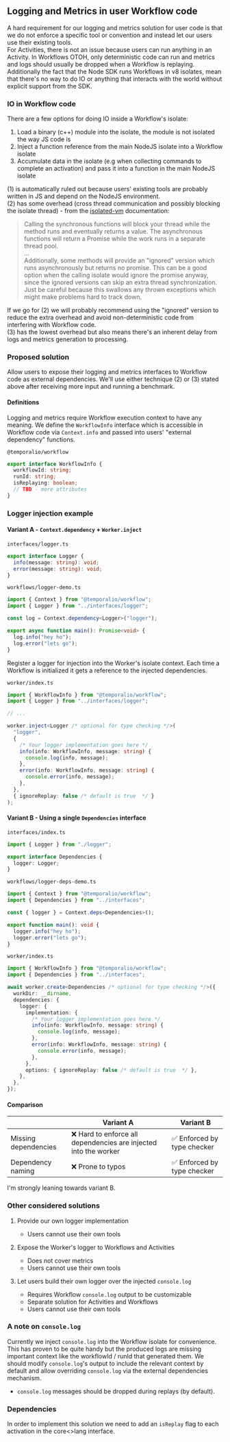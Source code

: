 ## Logging and Metrics in user Workflow code

A hard requirement for our logging and metrics solution for user code is that we do not enforce a specific tool or convention and instead let our users use their existing tools.<br/>
For Activities, there is not an issue because users can run anything in an Activity. In Workflows OTOH, only deterministic code can run and metrics and logs should usually be dropped when a Workflow is replaying. Additionally the fact that the Node SDK runs Workflows in v8 isolates, mean that there's no way to do IO or anything that interacts with the world without explicit support from the SDK.

### IO in Workflow code

There are a few options for doing IO inside a Workflow's isolate:

1. Load a binary (c++) module into the isolate, the module is not isolated the way JS code is
2. Inject a function reference from the main NodeJS isolate into a Workflow isolate
3. Accumulate data in the isolate (e.g when collecting commands to complete an activation) and pass it into a function in the main NodeJS isolate

(1) is automatically ruled out because users' existing tools are probably written in JS and depend on the NodeJS environment.<br/>
(2) has some overhead (cross thread communication and possibly blocking the isolate thread) - from the [isolated-vm](https://github.com/laverdet/isolated-vm#api-documentation) documentation:

> Calling the synchronous functions will block your thread while the method runs and eventually returns a value. The asynchronous functions will return a Promise while the work runs in a separate thread pool.<br/>
> ... <br/>
> Additionally, some methods will provide an "ignored" version which runs asynchronously but returns no promise. This can be a good option when the calling isolate would ignore the promise anyway, since the ignored versions can skip an extra thread synchronization. Just be careful because this swallows any thrown exceptions which might make problems hard to track down.

If we go for (2) we will probably recommend using the "ignored" version to reduce the extra overhead and avoid non-deterministic code from interfering with Workflow code.<br/>
(3) has the lowest overhead but also means there's an inherent delay from logs and metrics generation to processing.

### Proposed solution

Allow users to expose their logging and metrics interfaces to Workflow code as external dependencies.
We'll use either technique (2) or (3) stated above after receiving more input and running a benchmark.

#### Definitions

Logging and metrics require Workflow execution context to have any meaning.
We define the `WorkflowInfo` interface which is accessible in Workflow code via `Context.info` and passed into users' "external dependency" functions.

`@temporalio/workflow`

```ts
export interface WorkflowInfo {
  workflowId: string;
  runId: string;
  isReplaying: boolean;
  // TBD - more attributes
}
```

### Logger injection example

#### Variant A - `Context.dependency` + `Worker.inject`

`interfaces/logger.ts`

```ts
export interface Logger {
  info(message: string): void;
  error(message: string): void;
}
```

`workflows/logger-demo.ts`

```ts
import { Context } from "@temporalio/workflow";
import { Logger } from "../interfaces/logger";

const log = Context.dependency<Logger>("logger");

export async function main(): Promise<void> {
  log.info("hey ho");
  log.error("lets go");
}
```

Register a logger for injection into the Worker's isolate context.
Each time a Workflow is initialized it gets a reference to the injected dependencies.

`worker/index.ts`

```ts
import { WorkflowInfo } from "@temporalio/workflow";
import { Logger } from "../interfaces/logger";

// ...

worker.inject<Logger /* optional for type checking */>(
  "logger",
  {
    /* Your logger implementation goes here */
    info(info: WorkflowInfo, message: string) {
      console.log(info, message);
    },
    error(info: WorkflowInfo, message: string) {
      console.error(info, message);
    },
  },
  { ignoreReplay: false /* default is true  */ }
);
```

#### Variant B - Using a single `Dependencies` interface

`interfaces/index.ts`

```ts
import { Logger } from "./logger";

export interface Dependencies {
  logger: Logger;
}
```

`workflows/logger-deps-demo.ts`

```ts
import { Context } from "@temporalio/workflow";
import { Dependencies } from "../interfaces";

const { logger } = Context.deps<Dependencies>();

export function main(): void {
  logger.info("hey ho");
  logger.error("lets go");
}
```

`worker/index.ts`

```ts
import { WorkflowInfo } from "@temporalio/workflow";
import { Dependencies } from "../interfaces";

await worker.create<Dependencies /* optional for type checking */>({
  workDir: __dirname,
  dependencies: {
    logger: {
      implementation: {
        /* Your logger implementation goes here */
        info(info: WorkflowInfo, message: string) {
          console.log(info, message);
        },
        error(info: WorkflowInfo, message: string) {
          console.error(info, message);
        },
      },
      options: { ignoreReplay: false /* default is true  */ },
    },
  },
});
```

#### Comparison

|                      | Variant A                                                        | Variant B                   |
| -------------------- | ---------------------------------------------------------------- | --------------------------- |
| Missing dependencies | ❌ Hard to enforce all dependencies are injected into the worker | ✅ Enforced by type checker |
| Dependency naming    | ❌ Prone to typos                                                | ✅ Enforced by type checker |

I'm strongly leaning towards variant B.

### Other considered solutions

1. Provide our own logger implementation

   - Users cannot use their own tools

1. Expose the Worker's logger to Workflows and Activities

   - Does not cover metrics
   - Users cannot use their own tools

1. Let users build their own logger over the injected `console.log`

   - Requires Workflow `console.log` output to be customizable
   - Separate solution for Activities and Workflows
   - Users cannot use their own tools

### A note on `console.log`

Currently we inject `console.log` into the Workflow isolate for convenience. This has proven to be quite handy but the produced logs are missing important context like the workflowId / runId that generated them.
We should modify `console.log`'s output to include the relevant context by default and allow overriding `console.log` via the external dependencies mechanism.

- `console.log` messages should be dropped during replays (by default).

### Dependencies

In order to implement this solution we need to add an `isReplay` flag to each activation in the core<>lang interface.
